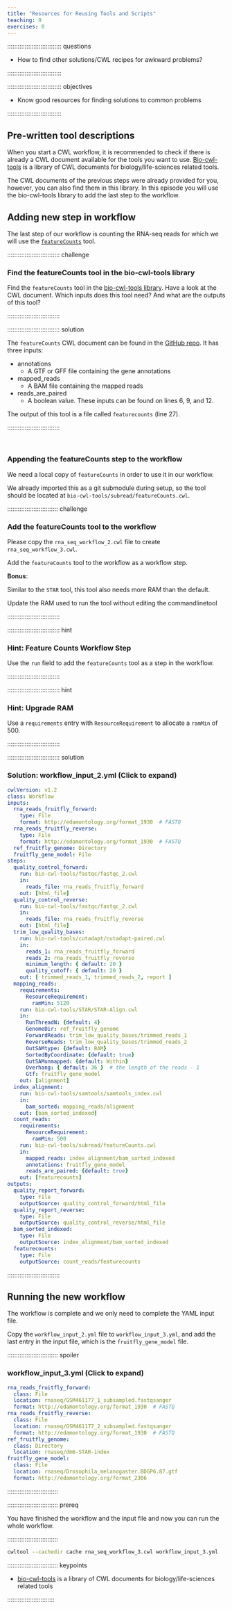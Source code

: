 ```yaml
---
title: "Resources for Reusing Tools and Scripts"
teaching: 0
exercises: 0
---
```


::::::::::::::::::::::::::::::: questions

- How to find other solutions/CWL recipes for awkward problems?

:::::::::::::::::::::::::::::::


::::::::::::::::::::::::::::::: objectives

- Know good resources for finding solutions to common problems

:::::::::::::::::::::::::::::::

## Pre-written tool descriptions
When you start a CWL workflow, it is recommended to check if there is already a CWL document available for the tools you want to use.
[Bio-cwl-tools][bio-cwl-tools] is a library of CWL documents for biology/life-sciences related tools.

The CWL documents of the previous steps were already provided for you, however, you can also find them in this library.
In this episode you will use the bio-cwl-tools library to add the last step to the workflow.

## Adding new step in workflow
The last step of our workflow is counting the RNA-seq reads for which we will use the [`featureCounts`](https://bio.tools/featurecounts) tool.

:::::::::::::::::::::::::::::: challenge

### Find the featureCounts tool in the bio-cwl-tools library

Find the `featureCounts` tool in the [bio-cwl-tools library][bio-cwl-tools].
Have a look at the CWL document. Which inputs does this tool need? And what are the outputs of this tool?

::::::::::::::::::::::::::::::

:::::::::::::::::::::::::::::: solution

The `featureCounts` CWL document can be found in the [GitHub repo][featurecounts-cwl].
It has three inputs:
- annotations
  - A GTF or GFF file containing the gene annotations
- mapped_reads
  - A BAM file containing the mapped reads
- reads_are_paired
  - A boolean value. These inputs can be found on lines 6, 9, and 12.

The output of this tool is a file called `featurecounts` (line 27).

::::::::::::::::::::::::::::::

<br>

### Appending the featureCounts step to the workflow

We need a local copy of `featureCounts` in order to use it in our workflow.

We already imported this as a git submodule during setup,
so the tool should be located at `bio-cwl-tools/subread/featureCounts.cwl`.

::::::::::::::::::::::::::::: challenge

### Add the featureCounts tool to the workflow

Please copy the `rna_seq_workflow_2.cwl` file to create `rna_seq_workflow_3.cwl`.

Add the `featureCounts` tool to the workflow as a workflow step.

**Bonus**: 

Similar to the `STAR` tool, this tool also needs more RAM than the default.

Update the RAM used to run the tool without editing the commandlinetool

::::::::::::::::::::::::::::::

:::::::::::::::::::::::::::::: hint

### Hint: Feature Counts Workflow Step

Use the `run` field to add the `featureCounts` tool as a step in the workflow.

::::::::::::::::::::::::::::::

:::::::::::::::::::::::::::::: hint

### Hint: Upgrade RAM

Use a `requirements` entry with `ResourceRequirement` to allocate a `ramMin` of 500.

::::::::::::::::::::::::::::::

:::::::::::::::::::::::::::::: solution

### Solution: workflow_input_2.yml (Click to expand)

```yaml
cwlVersion: v1.2
class: Workflow
inputs:
  rna_reads_fruitfly_forward:
    type: File
    format: http://edamontology.org/format_1930  # FASTQ
  rna_reads_fruitfly_reverse:
    type: File
    format: http://edamontology.org/format_1930  # FASTQ
  ref_fruitfly_genome: Directory
  fruitfly_gene_model: File
steps:
  quality_control_forward:
    run: bio-cwl-tools/fastqc/fastqc_2.cwl
    in:
      reads_file: rna_reads_fruitfly_forward
    out: [html_file]
  quality_control_reverse:
    run: bio-cwl-tools/fastqc/fastqc_2.cwl
    in:
      reads_file: rna_reads_fruitfly_reverse
    out: [html_file]
  trim_low_quality_bases:
    run: bio-cwl-tools/cutadapt/cutadapt-paired.cwl
    in:
      reads_1: rna_reads_fruitfly_forward
      reads_2: rna_reads_fruitfly_reverse
      minimum_length: { default: 20 }
      quality_cutoff: { default: 20 }
    out: [ trimmed_reads_1, trimmed_reads_2, report ]
  mapping_reads:
    requirements:
      ResourceRequirement:
        ramMin: 5120
    run: bio-cwl-tools/STAR/STAR-Align.cwl
    in:
      RunThreadN: {default: 4}
      GenomeDir: ref_fruitfly_genome
      ForwardReads: trim_low_quality_bases/trimmed_reads_1
      ReverseReads: trim_low_quality_bases/trimmed_reads_2
      OutSAMtype: {default: BAM}
      SortedByCoordinate: {default: true}
      OutSAMunmapped: {default: Within}
      Overhang: { default: 36 }  # the length of the reads - 1
      Gtf: fruitfly_gene_model
    out: [alignment]
  index_alignment:
    run: bio-cwl-tools/samtools/samtools_index.cwl
    in:
      bam_sorted: mapping_reads/alignment
    out: [bam_sorted_indexed]
  count_reads:
    requirements:
      ResourceRequirement:
        ramMin: 500
    run: bio-cwl-tools/subread/featureCounts.cwl
    in:
      mapped_reads: index_alignment/bam_sorted_indexed
      annotations: fruitfly_gene_model
      reads_are_paired: {default: true}
    out: [featurecounts]
outputs:
  quality_report_forward:
    type: File
    outputSource: quality_control_forward/html_file
  quality_report_reverse:
    type: File
    outputSource: quality_control_reverse/html_file
  bam_sorted_indexed:
    type: File
    outputSource: index_alignment/bam_sorted_indexed
  featurecounts:
    type: File
    outputSource: count_reads/featurecounts
```

::::::::::::::::::::::::::::::


## Running the new workflow

The workflow is complete and we only need to complete the YAML input file.

Copy the `workflow_input_2.yml` file to `workflow_input_3.yml`, and
add the last entry in the input file, which is the `fruitfly_gene_model` file.

::::::::::::::::::::::::::::: spoiler

### workflow_input_3.yml (Click to expand)

```yaml
rna_reads_fruitfly_forward:
  class: File
  location: rnaseq/GSM461177_1_subsampled.fastqsanger
  format: http://edamontology.org/format_1930  # FASTQ
rna_reads_fruitfly_reverse:
  class: File
  location: rnaseq/GSM461177_2_subsampled.fastqsanger
  format: http://edamontology.org/format_1930  # FASTQ
ref_fruitfly_genome:
  class: Directory
  location: rnaseq/dm6-STAR-index
fruitfly_gene_model:
  class: File
  location: rnaseq/Drosophila_melanogaster.BDGP6.87.gtf
  format: http://edamontology.org/format_2306
```

:::::::::::::::::::::::::::::


::::::::::::::::::::::::::::: prereq

You have finished the workflow and the input file and now you can run the whole workflow.

:::::::::::::::::::::::::::::

```bash
cwltool --cachedir cache rna_seq_workflow_3.cwl workflow_input_3.yml
```


::::::::::::::::::::::::::::: keypoints

- [bio-cwl-tools](https://github.com/common-workflow-library/bio-cwl-tools) is a library of CWL documents for biology/life-sciences related tools

:::::::::::::::::::::::::::


[bio-cwl-tools]: https://github.com/common-workflow-library/bio-cwl-tools
[featurecounts-cwl]: https://github.com/common-workflow-library/bio-cwl-tools/blob/release/subread/featureCounts.cwl
